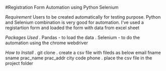 #Registration Form Automation using Python Selenium

*Requirement*
Users to be created automatically for testing purpose. 
Python and Selenium combination is very good for automation. I've used a registartion form and loaded the form
with data from excel sheet

*Packages Used*
. Pandas - to load the data
. Selenium - to do the automation using the chrome webdriver

*How to Install*
. git clone
. create a csv file with fileds as below
    email	fname	sname	prac_name	prac_addr	city	code	phone
. place the csv file in the project folder 

